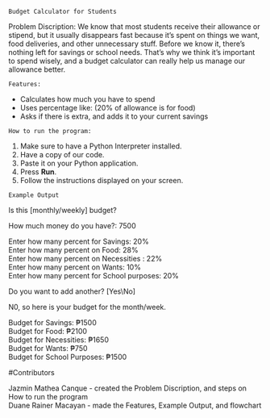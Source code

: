 ```Budget Calculator for Students```

Problem Discription: We know that most students receive their allowance or stipend, but it usually disappears fast because it’s spent on things we want, food deliveries, and other unnecessary stuff. Before we know it, there’s nothing left for savings or school needs. That’s why we think it’s important to spend wisely, and a budget calculator can really help us manage our allowance better.

```Features:```
- Calculates how much you have to spend
- Uses percentage like: (20% of allowance is for food)
- Asks if there is extra, and adds it to your current savings  

```How to run the program:```

1. Make sure to have a Python Interpreter installed.
2. Have a copy of our code.
3. Paste it on your Python application.
4. Press **Run**.
5. Follow the instructions displayed on your screen.  

```Example Output```

Is this [monthly/weekly] budget?

How much money do you have?: 7500

Enter how many percent for Savings: 20%  
Enter how many percent on Food: 28%  
Enter how many percent on Necessities : 22%  
Enter how many percent on Wants: 10%  
Enter how many percent for School purposes: 20%  

Do you want to add another? [Yes\No]

N0, so here is your budget for the month/week.

Budget for Savings: ₱1500   
Budget for Food: ₱2100    
Budget for Necessities: ₱1650   
Budget for Wants: ₱750   
Budget for School Purposes: ₱1500  

#Contributors

Jazmin Mathea Canque - created the Problem Discription, and steps on How to run the program  
Duane Rainer Macayan - made the Features, Example Output, and flowchart  

